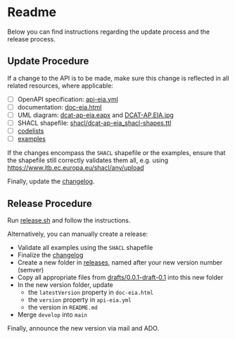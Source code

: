 # Readme

Below you can find instructions regarding the update process and the release process.

## Update Procedure

If a change to the API is to be made, make sure this change is reflected in all related resources, where applicable:

- [ ] OpenAPI specification: [api-eia.yml](api-eia.yml)
- [ ] documentation: [doc-eia.html](doc-eia.html)
- [ ] UML diagram: [dcat-ap-eia.eapx](dcat-ap-eia.eapx) and [DCAT-AP.EIA.jpg](DCAT-AP.EIA.jpg)
- [ ] SHACL shapefile: [shacl/dcat-ap-eia_shacl-shapes.ttl](shacl/dcat-ap-eia_shacl-shapes.ttl)
- [ ] [codelists](codelists)
- [ ] [examples](examples)

If the changes encompass the `SHACL` shapefile or the examples, ensure that the shapefile still correctly validates them all, e.g. using
https://www.itb.ec.europa.eu/shacl/any/upload

Finally, update the [changelog](../../CHANGELOG.md).

## Release Procedure

Run [release.sh](release.sh) and follow the instructions.

Alternatively, you can manually create a release:
- Validate all examples using the `SHACL` shapefile
- Finalize the [changelog](../../CHANGELOG.md)
- Create a new folder in [releases](../../releases), named after your new version number (semver)
- Copy all appropriate files from [drafts/0.0.1-draft-0.1](.) into this new folder
- In the new version folder, update
  - the `latestVersion` property in `doc-eia.html`
  - the `version` property in `api-eia.yml`
  - the version in `README.md`
- Merge `develop` into `main`

Finally, announce the new version via mail and ADO.
